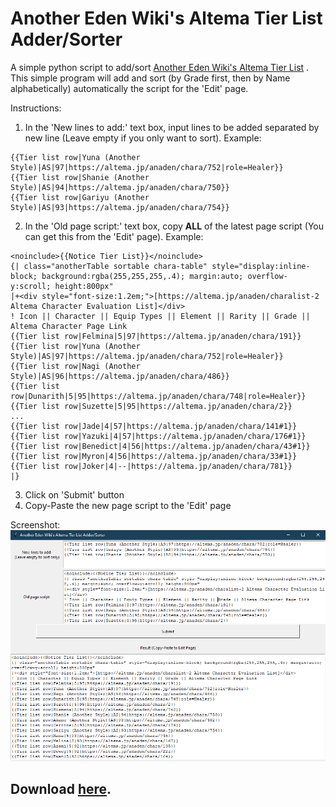 # Another Eden Wiki's Altema Tier List Adder/Sorter
A simple python script to add/sort [Another Eden Wiki's Altema Tier List](https://anothereden.miraheze.org/wiki/Tier_Lists/Altema) .
This simple program will add and sort (by Grade first, then by Name alphabetically) automatically the script for the 'Edit' page.

Instructions:
1. In the 'New lines to add:' text box, input lines to be added separated by new line (Leave empty if you only want to sort).
Example:
  ```
  {{Tier list row|Yuna (Another Style)|AS|97|https://altema.jp/anaden/chara/752|role=Healer}}
  {{Tier list row|Shanie (Another Style)|AS|94|https://altema.jp/anaden/chara/750}}
  {{Tier list row|Gariyu (Another Style)|AS|93|https://altema.jp/anaden/chara/754}}
  ```
2. In the 'Old page script:' text box, copy **ALL** of the latest page script (You can get this from the 'Edit' page).
Example:
  ```
  <noinclude>{{Notice Tier List}}</noinclude>
  {| class="anotherTable sortable chara-table" style="display:inline-block; background:rgba(255,255,255,.4); margin:auto; overflow-y:scroll; height:800px"
  |+<div style="font-size:1.2em;">[https://altema.jp/anaden/charalist-2 Altema Character Evaluation List]</div>
  ! Icon || Character || Equip Types || Element || Rarity || Grade || Altema Character Page Link
  {{Tier list row|Felmina|5|97|https://altema.jp/anaden/chara/191}}
  {{Tier list row|Yuna (Another Style)|AS|97|https://altema.jp/anaden/chara/752|role=Healer}}
  {{Tier list row|Nagi (Another Style)|AS|96|https://altema.jp/anaden/chara/486}}
  {{Tier list row|Dunarith|5|95|https://altema.jp/anaden/chara/748|role=Healer}}
  {{Tier list row|Suzette|5|95|https://altema.jp/anaden/chara/2}}
  ...
  {{Tier list row|Jade|4|57|https://altema.jp/anaden/chara/141#1}}
  {{Tier list row|Yazuki|4|57|https://altema.jp/anaden/chara/176#1}}
  {{Tier list row|Benedict|4|56|https://altema.jp/anaden/chara/43#1}}
  {{Tier list row|Myron|4|56|https://altema.jp/anaden/chara/33#1}}
  {{Tier list row|Joker|4|--|https://altema.jp/anaden/chara/781}}
  |}
  ```
3. Click on 'Submit' button
4. Copy-Paste the new page script to the 'Edit' page

Screenshot:
![alt text](https://raw.githubusercontent.com/adXerg/Another-Eden-Wiki-Tier-List-Adder-Sorter/master/ss.PNG)

## **Download [here](https://github.com/adXerg/Another-Eden-Wiki-Tier-List-Adder-Sorter/releases/latest)**.
